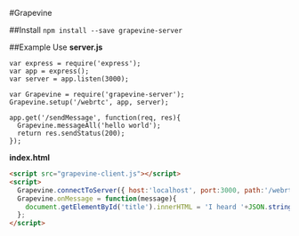 #Grapevine

##Install
`npm install --save grapevine-server`

##Example Use
**server.js**
```node
var express = require('express');
var app = express();
var server = app.listen(3000);

var Grapevine = require('grapevine-server');
Grapevine.setup('/webrtc', app, server);

app.get('/sendMessage', function(req, res){
  Grapevine.messageAll('hello world');
  return res.sendStatus(200);
});
```
**index.html**
```html
<script src="grapevine-client.js"></script>
<script>
  Grapevine.connectToServer({ host:'localhost', port:3000, path:'/webrtc' });
  Grapevine.onMessage = function(message){
    document.getElementById('title').innerHTML = 'I heard '+JSON.stringify(message)+' through the Grapevine';
  };
</script>
```
